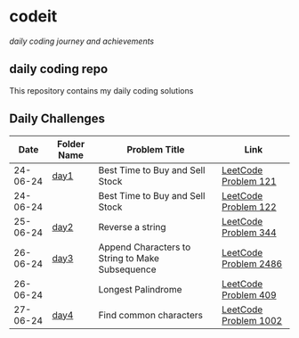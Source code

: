 # codeit
*daily coding journey and achievements*

## daily coding repo
This repository contains my daily coding solutions

## Daily Challenges
| Date       | Folder Name          | Problem Title      | Link                                      |
|------------|----------------------|--------------------|-------------------------------------------|
| 24-06-24   | [day1](https://github.com/manavvgarg/leetcode/tree/main/day1) | Best Time to Buy and Sell Stock | [LeetCode Problem 121](https://leetcode.com/problems/best-time-to-buy-and-sell-stock/) |
| 24-06-24   |  | Best Time to Buy and Sell Stock | [LeetCode Problem 122](https://leetcode.com/problems/best-time-to-buy-and-sell-stock-ii/) |
| 25-06-24   | [day2](https://github.com/manavvgarg/leetcode/tree/main/day2) | Reverse a string | [LeetCode Problem 344](https://leetcode.com/problems/reverse-string) |
| 26-06-24   | [day3](https://github.com/manavvgarg/leetcode/tree/main/day3) | Append Characters to String to Make Subsequence | [LeetCode Problem 2486](https://leetcode.com/problems/append-characters-to-string-to-make-subsequence) |
| 26-06-24   |  | Longest Palindrome | [LeetCode Problem 409](https://leetcode.com/problems/longest-palindrome) |
| 27-06-24   | [day4](https://github.com/manavvgarg/leetcode/tree/main/day4) | Find common characters | [LeetCode Problem 1002](https://leetcode.com/problems/find-common-characters/) |
